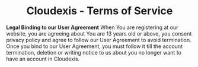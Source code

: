 <h1 align="center">Cloudexis - Terms of Service</h1>

**Legal Binding to our User Agreement**
When You are registering at our website, you are agreeing about You are 13 years old or above, you consent privacy policy and agree to follow our User Agreement to avoid termination. Once you bind to our User Agreement, you must follow it till the account termination, deletion or writing notice to us about you no longer want to have an account in Cloudexis.

